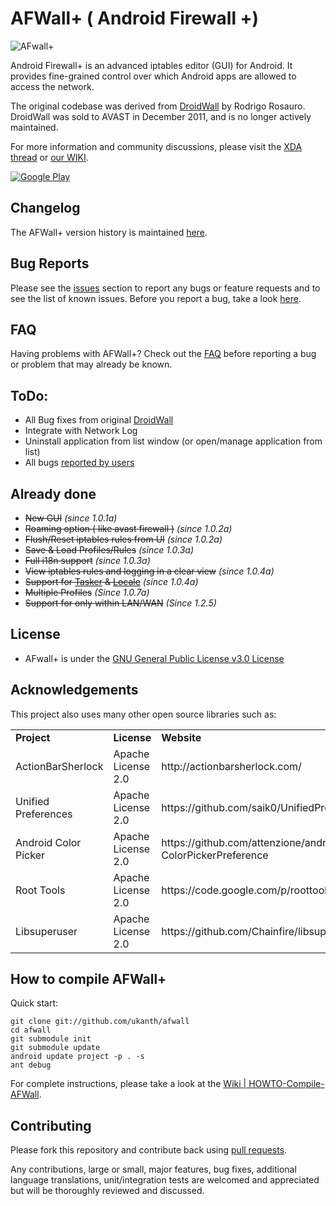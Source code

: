 AFWall+ ( Android Firewall +)
======

![AFwall+](http://s1.directupload.net/images/121120/zg3xi7w9.png)

Android Firewall+ is an advanced iptables editor (GUI) for Android. It provides fine-grained control over which Android apps are allowed to
access the network.

The original codebase was derived from [DroidWall](http://code.google.com/p/droidwall) by Rodrigo Rosauro. DroidWall was sold to AVAST
in December 2011, and is no longer actively maintained.

For more information and community discussions, please visit the [XDA thread](http://forum.xda-developers.com/showthread.php?t=1957231) or [our WIKI](https://github.com/ukanth/afwall/wiki).

[![Google Play](http://developer.android.com/images/brand/en_generic_rgb_wo_45.png)](https://play.google.com/store/apps/details?id=dev.ukanth.ufirewall)

## Changelog

The AFWall+ version history is maintained [here](https://github.com/ukanth/afwall/blob/master/Changelog.md).

## Bug Reports
Please see the [issues](https://github.com/ukanth/afwall/issues) section to
report any bugs or feature requests and to see the list of known issues. Before you report a bug, take a look [here](https://github.com/ukanth/afwall/wiki/HOWTO-Report-Bug).  


## FAQ
Having problems with AFWall+? Check out the [FAQ](https://github.com/ukanth/afwall/wiki/FAQ) before reporting a bug or problem that may already be known.


## ToDo:
* All Bug fixes from original [DroidWall](http://code.google.com/p/droidwall/)
* Integrate with Network Log 
* Uninstall application from list window (or open/manage application from list)
* All bugs [reported by users](https://github.com/ukanth/afwall/issues)


## Already done
* ~~New GUI~~ <i>(since 1.0.1a)</i>
* ~~Roaming option ( like avast firewall )~~ <i>(since 1.0.2a)</i>
* ~~Flush/Reset iptables rules from UI~~ <i>(since 1.0.2a)</i>
* ~~Save & Load Profiles/Rules~~ <i>(since 1.0.3a)</i>
* ~~Full i18n support~~ <i>(since 1.0.3a)</i>
* ~~View iptables rules and logging in a clear view~~ <i>(since 1.0.4a)</i>
* ~~Support for [Tasker](http://tasker.dinglisch.net/) & [Locale](http://www.twofortyfouram.com/)~~ <i>(since 1.0.4a)</i>
* ~~Multiple Profiles~~ <i> (Since 1.0.7a)</i>
* ~~Support for only within LAN/WAN~~ <i> (Since 1.2.5)</i> 



## License

* AFwall+ is under the [GNU General Public License v3.0 License](https://www.gnu.org/licenses/gpl.html)
 

## Acknowledgements

This project also uses many other open source libraries such as:

<table>
    <tr>
        <td><strong>Project</strong></td>
        <td><strong>License</strong></td>
        <td><strong>Website</strong></td>
    </tr>
    <tr>
        <td>ActionBarSherlock</td>
        <td>Apache License 2.0</td>
        <td>http://actionbarsherlock.com/</td>
    </tr>
    <tr>
        <td>Unified Preferences</td>
        <td>Apache License 2.0</td>
        <td>https://github.com/saik0/UnifiedPreference/</td>
    </tr>
    <tr>
        <td>Android Color Picker</td>
        <td>Apache License 2.0</td>
        <td>https://github.com/attenzione/android-ColorPickerPreference</td>
    </tr>
    <tr>
        <td>Root Tools</td>
        <td>Apache License 2.0</td>
        <td>https://code.google.com/p/roottools/</td>
    </tr>
    <tr>
        <td>Libsuperuser</td>
        <td>Apache License 2.0</td>
        <td>https://github.com/Chainfire/libsuperuser</td>
    </tr>
</table>



## How to compile AFWall+
Quick start:

    git clone git://github.com/ukanth/afwall
    cd afwall
    git submodule init
    git submodule update
    android update project -p . -s
    ant debug

For complete instructions, please take a look at the [Wiki | HOWTO-Compile-AFWall](https://github.com/ukanth/afwall/wiki/HOWTO-Compile-AFWall).

## Contributing

Please fork this repository and contribute back using
[pull requests](https://github.com/ukanth/afwall/pulls).

Any contributions, large or small, major features, bug fixes, additional
language translations, unit/integration tests are welcomed and appreciated
but will be thoroughly reviewed and discussed.
